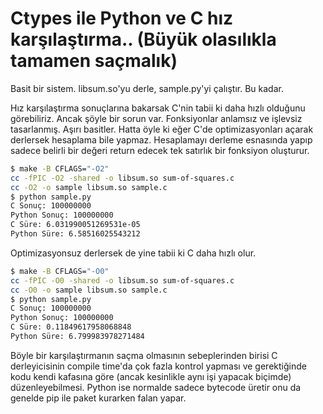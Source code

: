 # Ctypes ile Python ve C hız karşılaştırma.. (Büyük olasılıkla tamamen saçmalık)
Basit bir sistem. libsum.so'yu derle, sample.py'yi çalıştır. Bu kadar.

Hız karşılaştırma sonuçlarına bakarsak C'nin tabii ki daha hızlı olduğunu
görebiliriz. Ancak şöyle bir sorun var. Fonksiyonlar anlamsız ve işlevsiz
tasarlanmış. Aşırı basitler. Hatta öyle ki eğer C'de optimizasyonları açarak
derlersek hesaplama bile yapmaz. Hesaplamayı derleme esnasında yapıp sadece
belirli bir değeri return edecek tek satırlık bir fonksiyon oluşturur.

```sh
$ make -B CFLAGS="-O2"
cc -fPIC -O2 -shared -o libsum.so sum-of-squares.c
cc -O2 -o sample libsum.so sample.c
$ python sample.py
C Sonuç: 100000000
Python Sonuç: 100000000
C Süre: 6.031990051269531e-05
Python Süre: 6.58516025543212
```

Optimizasyonsuz derlersek de yine tabii ki C daha hızlı olur.

```sh
$ make -B CFLAGS="-O0"
cc -fPIC -O0 -shared -o libsum.so sum-of-squares.c
cc -O0 -o sample libsum.so sample.c
$ python sample.py
C Sonuç: 100000000
Python Sonuç: 100000000
C Süre: 0.11849617958068848
Python Süre: 6.799983978271484
```

Böyle bir karşılaştırmanın saçma olmasının sebeplerinden birisi C
derleyicisinin compile time'da çok fazla kontrol yapması ve gerektiğinde kodu
kendi kafasına göre (ancak kesinlikle aynı işi yapacak biçimde)
düzenleyebilmesi. Python ise normalde sadece bytecode üretir onu da genelde pip
ile paket kurarken falan yapar.
